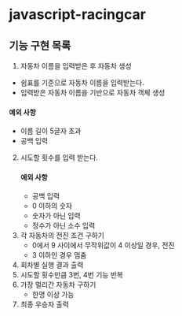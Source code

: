 # javascript-racingcar

## 기능 구현 목록
1. 자동차 이름을 입력받은 후 자동차 생성
- 쉼표를 기준으로 자동차 이름을 입력받는다.
- 입력받은 자동차 이름을 기반으로 자동차 객체 생성
#### 예외 사항
   - 이름 길이 5글자 초과
   - 공백 입력
2. 시도할 횟수를 입력 받는다.
   #### 예외 사항
   - 공백 입력
   - 0 이하의 숫자
   - 숫자가 아닌 입력
   - 정수가 아닌 소수 입력
3. 각 자동차의 전진 조건 구하기
   - 0에서 9 사이에서 무작위값이 4 이상일 경우, 전진
   - 3 이하인 경우 멈춤
4. 회차별 실행 결과 출력
5. 시도할 횟수만큼 3번, 4번 기능 반복
6. 가장 멀리간 자동차 구하기
   - 한명 이상 가능
7. 최종 우승자 출력